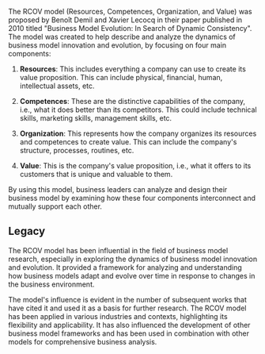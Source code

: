 The RCOV model (Resources, Competences, Organization, and Value) was proposed by Benoît Demil and Xavier Lecocq in their paper published in 2010 titled "Business Model Evolution: In Search of Dynamic Consistency". The model was created to help describe and analyze the dynamics of business model innovation and evolution, by focusing on four main components:

1.  **Resources**: This includes everything a company can use to create its value proposition. This can include physical, financial, human, intellectual assets, etc.
    
2.  **Competences**: These are the distinctive capabilities of the company, i.e., what it does better than its competitors. This could include technical skills, marketing skills, management skills, etc.
    
3.  **Organization**: This represents how the company organizes its resources and competences to create value. This can include the company's structure, processes, routines, etc.
    
4.  **Value**: This is the company's value proposition, i.e., what it offers to its customers that is unique and valuable to them.
    

By using this model, business leaders can analyze and design their business model by examining how these four components interconnect and mutually support each other.

## Legacy

The RCOV model has been influential in the field of business model research, especially in exploring the dynamics of business model innovation and evolution. It provided a framework for analyzing and understanding how business models adapt and evolve over time in response to changes in the business environment.

The model's influence is evident in the number of subsequent works that have cited it and used it as a basis for further research. The RCOV model has been applied in various industries and contexts, highlighting its flexibility and applicability. It has also influenced the development of other business model frameworks and has been used in combination with other models for comprehensive business analysis.

<!-- Keywords -->

<!-- /Keywords -->
